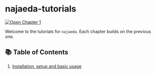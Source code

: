 # najaeda-tutorials

[![Open Chapter 1](https://colab.research.google.com/assets/colab-badge.svg)](
https://colab.research.google.com/github/najaeda/najaeda-tutorials/blob/main/notebooks/01_getting_started.ipynb)

Welcome to the tutorials for `najaeda`. Each chapter builds on the previous one.

## 📚 Table of Contents

1. [Installation, setup and basic usage](https://colab.research.google.com/github/najaeda/najaeda-tutorials/blob/main/notebooks/01_getting_started.ipynb)
<!--
2. [A design with primitives using Liberty format](https://colab.research.google.com/github/najaeda/najaeda-tutorials/blob/main/notebooks/02_liberty_primitives_design.ipynb)
3. [Editing a netlist with najaeda](https://colab.research.google.com/github/najaeda/najaeda-tutorials/blob/main/notebooks/03_editing_a_netlist.ipynb)
-->
